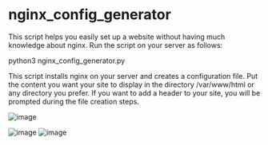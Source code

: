# nginx_config_generator
This script helps you easily set up a website without having much knowledge about nginx. Run the script on your server as follows:

python3 nginx_config_generator.py

This script installs nginx on your server and creates a configuration file. Put the content you want your site to display in the directory /var/www/html or any directory you prefer. If you want to add a header to your site, you will be prompted during the file creation steps.


![image](https://github.com/rezshar/nginx_config_generator/assets/56787112/1e57be2f-7b0f-4a23-9390-89d47cc1a434)

![image](https://github.com/rezshar/nginx_config_generator/assets/56787112/6c9cae8c-5e2e-43b4-9f0f-fd49dad03904)
![image](https://github.com/rezshar/nginx_config_generator/assets/56787112/e74248df-7ba1-47b4-89dd-a77690679784)
